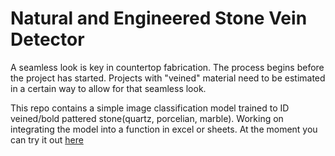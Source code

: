 # Natural and Engineered Stone Vein Detector

A seamless look is key in countertop fabrication. The process begins before the project has started. Projects with "veined" material need to be estimated in a certain way to allow for that seamless look. 

This repo contains a simple image classification model trained to ID veined/bold pattered stone(quartz, porcelian, marble). Working on integrating the model into a function in excel or sheets. At the moment you can try it out [here](https://tadrossalama-materials-app-450dpc.streamlit.app/)

